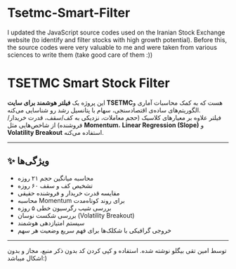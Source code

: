 # Tsetmc-Smart-Filter
I updated the JavaScript source codes used on the Iranian Stock Exchange website (to identify and filter stocks with high growth potential).  Before this, the source codes were very valuable to me and were taken from various sciences to write them (take good care of them :))

# TSETMC Smart Stock Filter

این پروژه یک **فیلتر هوشمند برای سایت TSETMC**هست که به کمک محاسبات آماری و الگوریتم‌های ساده‌ی اقتصادسنجی، سهام با پتانسیل رشد رو شناسایی می‌کنه.  
فیلتر علاوه بر معیارهای کلاسیک (حجم معاملات، نزدیکی به کف/سقف، قدرت خریدار/فروشنده) از شاخص‌هایی مثل **Momentum**، **Linear Regression (Slope)** و **Volatility Breakout** استفاده می‌کنه.

---

## ✨ ویژگی‌ها
- محاسبه میانگین حجم ۲۱ روزه  
- تشخیص کف و سقف ۶۰ روزه  
- مقایسه قدرت خریدار و فروشنده حقیقی  
- محاسبه Momentum برای روند کوتاه‌مدت  
- بررسی شیب رگرسیون خطی ۵ روزه  
- بررسی شکست نوسان (Volatility Breakout)  
- سیستم امتیازدهی هوشمند  
- خروجی گرافیکی با شکلک‌ها برای فهم سریع وضعیت هر سهم  

---
توسط امین تقی بیگلو نوشته شده. استفاده و کپی کردن کد بدون ذکر منبع، مجاز و بدون اشکال میباشد:)
